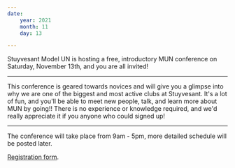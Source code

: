 ```yaml
---
date:
    year: 2021
    month: 11
    day: 13

---
```

Stuyvesant Model UN is hosting a free, introductory MUN conference on Saturday, November 13th, and you are all invited! 
***
This conference is geared towards novices and will give you a glimpse into why we are one of the biggest and most active clubs at Stuyvesant. It's a lot of fun, and you'll be able to meet new people, talk, and learn more about MUN by going!! There is no experience or knowledge required, and we'd really appreciate it if you anyone who could signed up!
***
The conference will take place from 9am - 5pm, more detailed schedule will be posted later.

[Registration form](https://forms.gle/xbi6ymB2ogAav9x99).
